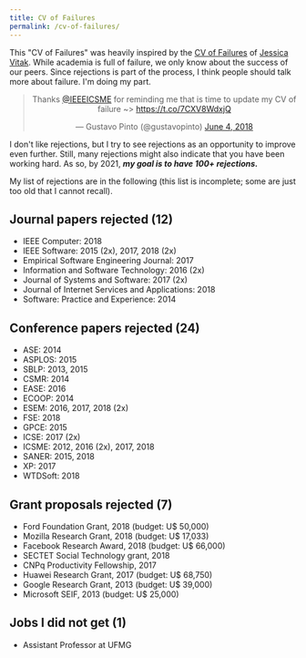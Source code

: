 ```yaml
---
title: CV of Failures
permalink: /cv-of-failures/
---
```


This "CV of Failures" was heavily inspired by the [CV of Failures](https://vitak.files.wordpress.com/2017/12/vitak-cv-of-failures-dec17.pdf) of [Jessica Vitak](https://jessicavitak.com/). While academia is full of failure, we only know about the success of our peers. Since rejections is part of the process, I think people should talk more about failure. I'm doing my part.

<center><blockquote class="twitter-tweet" data-partner="tweetdeck"><p lang="en" dir="ltr">Thanks <a href="https://twitter.com/IEEEICSME?ref_src=twsrc%5Etfw">@IEEEICSME</a> for reminding me that is time to update my CV of failure ~&gt; <a href="https://t.co/7CXV8WdxjQ">https://t.co/7CXV8WdxjQ</a></p>&mdash; Gustavo Pinto (@gustavopinto) <a href="https://twitter.com/gustavopinto/status/1003685173924388864?ref_src=twsrc%5Etfw">June 4, 2018</a></blockquote></center>
<script async src="https://platform.twitter.com/widgets.js" charset="utf-8"></script>

I don't like rejections, but I try to see rejections as an opportunity to improve even further. Still, many rejections might also indicate that you have been working hard. As so, by 2021, ***my goal is to have 100+ rejections.***

My list of rejections are in the following (this list is incomplete; some are just too old that I cannot recall).

## Journal papers rejected (12)

- IEEE Computer: 2018
- IEEE Software: 2015 (2x), 2017, 2018 (2x)
- Empirical Software Engineering Journal: 2017
- Information and Software Technology: 2016 (2x)
- Journal of Systems and Software: 2017 (2x)
- Journal of Internet Services and Applications: 2018
- Software: Practice and Experience: 2014

## Conference papers rejected (24)

- ASE: 2014
- ASPLOS: 2015
- SBLP: 2013, 2015
- CSMR: 2014
- EASE: 2016
- ECOOP: 2014
- ESEM: 2016, 2017, 2018 (2x)
- FSE: 2018
- GPCE: 2015
- ICSE: 2017 (2x)
- ICSME: 2012, 2016 (2x), 2017, 2018
- SANER: 2015, 2018
- XP: 2017
- WTDSoft: 2018

## Grant proposals rejected (7)

- Ford Foundation Grant, 2018 (budget: U$ 50,000)
- Mozilla Research Grant, 2018 (budget: U$ 17,033)
- Facebook Research Award, 2018 (budget: U$ 66,000)
- SECTET Social Technology grant, 2018
- CNPq Productivity Fellowship, 2017
- Huawei Research Grant, 2017 (budget: U$ 68,750)
- Google Research Grant, 2013 (budget: U$ 39,000)
- Microsoft SEIF, 2013 (budget: U$ 25,000)

## Jobs I did not get (1)

- Assistant Professor at UFMG
